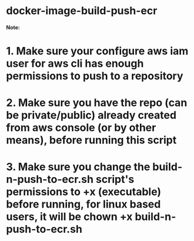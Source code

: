 # docker-image-build-push-ecr


#### Note: 
# 1. Make sure your configure aws iam user for aws cli has enough permissions to push to a repository
# 2. Make sure you have the repo (can be private/public) already created from aws console (or by other means), before running this script
# 3. Make sure you change the build-n-push-to-ecr.sh script's permissions to +x (executable) before running, for linux based users, it will be chown +x build-n-push-to-ecr.sh
